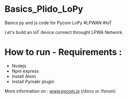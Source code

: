 # Basics_Plido_LoPy
Basics py and js code for Pycom LoPy #LPWAN #IoT 

Let's build an IoT device connect throught LPWA Network. 

<h1>How to run - Requirements :</h1> 

- Nodejs
- Npm express
- Install Atom 
- Install Pymakr plugin

More information on : 
www.pycom.io (/docs or /forum)

